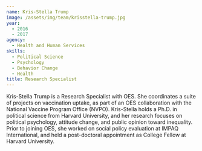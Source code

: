 ```yaml
---
name: Kris-Stella Trump
image: /assets/img/team/krisstella-trump.jpg
year: 
  - 2016
  - 2017
agency:
  - Health and Human Services
skills:
  - Political Science
  - Psychology
  - Behavior Change
  - Health
title: Research Specialist 
---
```


Kris-Stella Trump is a Research Specialist with OES. She coordinates a suite of projects on vaccination uptake, as part of an OES collaboration with the National Vaccine Program Office (NVPO). Kris-Stella holds a Ph.D. in political science from Harvard University, and her research focuses on political psychology, attitude change, and public opinion toward inequality. Prior to joining OES, she worked on social policy evaluation at IMPAQ International, and held a post-doctoral appointment as College Fellow at Harvard University. 
